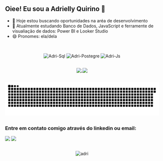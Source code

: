## Oiee! Eu sou a Adrielly Quirino 👋


- 🔭 Hoje estou buscando oportunidades na aréa de desenvolvimento
- 🌱 Atualmente estudando Banco de Dados, JavaScript e ferramente de visualiação de dados: Power BI e Looker Studio
- 😄 Pronomes: ela/dela

##

<div style="display: inline_block" align="center"><br>
  <img align="center" alt="Adri-Sql" height="30" width="40" src="https://cdn.jsdelivr.net/gh/devicons/devicon@latest/icons/azuresqldatabase/azuresqldatabase-original.svg" />
  <img align="center" alt="Adri-Postegre" height="30" width="40" src="https://cdn.jsdelivr.net/gh/devicons/devicon@latest/icons/postgresql/postgresql-original.svg" />
  <img align="center" alt="Adri-Js" height="30" width="40" src="https://cdn.jsdelivr.net/gh/devicons/devicon@latest/icons/javascript/javascript-original.svg" />           
</div>

##

<div style="display: inline_block" align="center">
  <a href="https://github.com/adriquirinos">
  <img height="160em" align="center" src="https://github-readme-stats.vercel.app/api?username=adriquirino&show_icons=true&theme=synthwave" />
</a>
  <a href="https://github.com/adriquirino/convoychat">
  <img height="160em" align="center" src="https://github-readme-stats.vercel.app/api/top-langs?username=adriquirino&layout=compact&langs_count=8&card_width=320&theme=synthwave" />
</a>
</div>

##

<picture>
  <source media="(prefers-color-scheme: dark)" srcset="https://raw.githubusercontent.com/adriquirino/adriquirino/output/github-contribution-grid-snake-dark.svg">
  <source media="(prefers-color-scheme: light)" srcset="https://raw.githubusercontent.com/adriquirino/adriquirino/output/github-contribution-grid-snake.svg">
  <img alt="github contribution grid snake animation" src="https://raw.githubusercontent.com/adriquirino/adriquirino/output/github-contribution-grid-snake.svg">
</picture>

##

### Entre em contato comigo através do linkedin ou email:

<div>
  <a href="https://www.linkedin.com/in/adriellymaria" target="_blank"><img src="https://img.shields.io/badge/-LinkedIn-%230077B5?style=for-the-badge&logo=linkedin&logoColor=white" target="_blank"></a>
  <a href = "mailto:adriellymaria485@gmail.com"><img src="https://img.shields.io/badge/-Gmail-%23333?style=for-the-badge&logo=gmail&logoColor=white" target="_blank"></a>
</div>

##

<div style="display: inline_block" align="center">
<img alt="adri" height="200" width="200" src="https://media.discordapp.net/attachments/1331015572246233139/1396342869777711215/Design_sem_nome.gif?ex=687dbd22&is=687c6ba2&hm=ec6470a3a0b6d9699626253b99d40edf4ce8afff1cb4a99e0f1f58f4fdb40bac&=">
</div>

